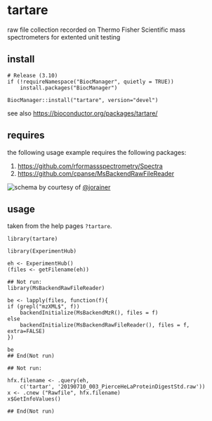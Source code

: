 # tartare

raw file collection recorded on Thermo Fisher Scientific mass spectrometers for
extented unit testing


## install 

```
# Release (3.10) 
if (!requireNamespace("BiocManager", quietly = TRUE))
    install.packages("BiocManager")

BiocManager::install("tartare", version="devel")
```

see also https://bioconductor.org/packages/tartare/

## requires

the following usage example requires the following packages:

1. https://github.com/rformassspectrometry/Spectra
2. https://github.com/cpanse/MsBackendRawFileReader


![schema](https://user-images.githubusercontent.com/4901987/67311128-4a2fdf80-f4ff-11e9-8db2-49340d69f563.jpg)
by courtesy of [@jorainer](https://github.com/jorainer)


## usage

taken from the help pages `?tartare`.

```
library(tartare)

library(ExperimentHub)

eh <- ExperimentHub()
(files <- getFilename(eh))

## Not run: 
library(MsBackendRawFileReader)

be <- lapply(files, function(f){
if (grepl("mzXML$", f))
    backendInitialize(MsBackendMzR(), files = f)
else
    backendInitialize(MsBackendRawFileReader(), files = f, extra=FALSE)
})

be
## End(Not run)

## Not run: 

hfx.filename <- .query(eh,
    c('tartar', '20190710_003_PierceHeLaProteinDigestStd.raw'))
x <- .cnew ("Rawfile", hfx.filename)
x$GetInfoValues()

## End(Not run)

```
